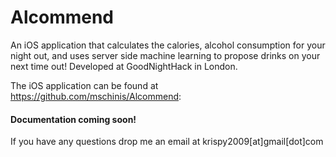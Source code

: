 # Alcommend
An iOS application that calculates the calories, alcohol consumption for your night out, and uses server side machine learning to propose drinks on your next time out! Developed at GoodNightHack in London.

The iOS application can be found at https://github.com/mschinis/Alcommend:

#### Documentation coming soon!
If you have any questions drop me an email at krispy2009[at]gmail[dot]com
